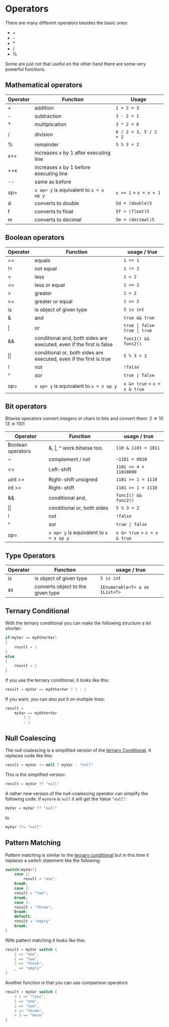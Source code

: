 # Operators

There are many different operators besides the basic ones:

- \+
- \-
- \*
- /
- %

Some are just not that useful on the other hand there are some very powerful functions.

## Mathematical operators

| Operator | Function                                | Usage                  |
| -------- | --------------------------------------- | ---------------------- |
| +        | addition                                | `1 + 2 = 3`            |
| -        | subtraction                             | `3 - 2 = 1`            |
| *        | multiplication                          | `3 * 2 = 6`            |
| /        | division                                | `6 / 2 = 3, 5 / 2 = 2` |
| %        | remainder                               | `5 % 3 = 2`            |
| x++      | increases x by 1 after executing line   |                        |
| ++x      | increases x by 1 before executing line  |                        |
| --       | same as before                          |                        |
| op=      | `x op= y` is equivalent to `x = x op y` | `x += 1` = `x = x + 1` |
| d        | converts to double                      | `5d = (double)5`       |
| f        | converts to float                       | `5f = (float)5`        |
| m        | converts to decimal                     | `5m = (decimal)5`      |

## Boolean operators

| Operator | Function                                                             | usage / true                   |
| -------- | -------------------------------------------------------------------- | ------------------------------ |
| ==       | equals                                                               | `1 == 1`                       |
| !=       | not equal                                                            | `1 != 2`                       |
| <        | less                                                                 | `1 < 2`                        |
| <=       | less or equal                                                        | `1 <= 2`                       |
| >        | greater                                                              | `1 > 2`                        |
| >=       | greater or equal                                                     | `1 >= 2`                       |
| is       | is object of given type                                              | `5 is int`                     |
| &        | and                                                                  | `true && true`                 |
| \|       | or                                                                   | `true \| false` `true \| true` |
| &&       | conditional and, both sides are executed, even if the first is false | `func1() && func2()`           |
| \|\|     | conditional or, both sides are executed, even if the first is true   | `5 % 3 = 2`                    |
| !        | not                                                                  | `!false`                       |
| ^        | xor                                                                  | `true \| false`                |
| op=      | `x op= y` is equivalent to `x = x op y`                              | `x &= true` = `x = x & true`   |

## Bit operators

Bitwise operators convert integers or chars to bits and convert them:
2 => 10
13 => 1101

| Operator          | Function                                | usage / true                 |
| ----------------- | --------------------------------------- | ---------------------------- |
| Boolean operators | &, \|, ^ work bitwise too.              | `110 & 1101 = 1011`          |
| ~                 | complement / not                        | `~1101 = 0010`               |
| <<                | Left-shift                              | `1101 << 4 = 11010000`       |
| uint >>           | Right-shift unsigned                    | `1101 >> 1 = 1110`           |
| int  >>           | Right-shift                             | `1101 >> 1 = 1110`           |
| &&                | conditional and,                        | `func1() && func2()`         |
| \|\|              | conditional or, both sides              | `5 % 3 = 2`                  |
| !                 | not                                     | `!false`                     |
| ^                 | xor                                     | `true \| false`              |
| op=               | `x op= y` is equivalent to `x = x op y` | `x &= true` = `x = x & true` |

## Type Operators

| Operator | Function                          | usage / true                   |
| -------- | --------------------------------- | ------------------------------ |
| is       | is object of given type           | `5 is int`                     |
| as       | converts object to the given type | `IEnumerable<T> a as IList<T>` |

## Ternary Conditional

With the ternary conditional you can make the following structure a lot shorter:

```csharp
if(myVar == myOtherVar)
{
    result = 1
}
else
{
    result = 2
}
```

If you use the ternary conditional, it looks like this:

```csharp
result = myVar == myOtherVar ? 1 : 2
```

If you want, you can also put it on multiple lines:

```csharp
result = 
    myVar == myOtherVar 
        ? 1 
        : 2
```

## Null Coalescing

The null coalescing is a simplified version of the [ternary Conditional](#ternary-conditional). It replaces code like this:

```csharp
result = myVar != null ? myVar : "null"
```

This is the simplified version:

```csharp
result = myVar ?? "null"
```

A rather new version of the null-coalescing operator can simplify the following code. if `myVarm` is `null` it will get the Value `"null"`:

```csharp
myVar = myVar ?? "null"
```

to

```csharp
myVar ??= "null"
```

## Pattern Matching

Pattern matching is similar to the [ternary conditional](#ternary-conditional) but in this time it replaces a switch statement like the following:

```csharp
switch(myVar){
    case 1:
        result = "one";
    break;
    case 2:
    result = "two";
    break;
    case 3:
    result = "three";
    break;
    default:
    result = "empty"
    break;
}
```

With pattern matching it looks like this:

```csharp
result = myVar switch {
    1 => "one",
    2 => "two",
    3 => "three",
    _ => "empty"
}
```

Another function is that you can use comparison operators

```csharp
result = myVar switch {
    < 1 => "less",
    1 => "one",
    2 => "two",
    3 => "three",
    > 3 => "more"
}
```
